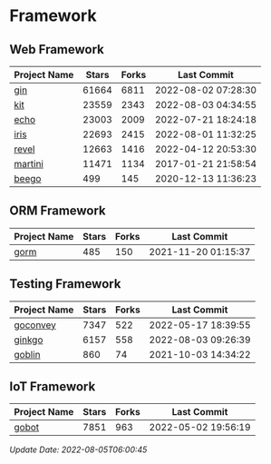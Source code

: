 # Framework

## Web Framework
| Project Name | Stars | Forks | Last Commit |
| ------------ | ----- | ----- | ----------- |
| [gin](https://github.com/gin-gonic/gin) | 61664 | 6811 | 2022-08-02 07:28:30 |
| [kit](https://github.com/go-kit/kit) | 23559 | 2343 | 2022-08-03 04:34:55 |
| [echo](https://github.com/labstack/echo) | 23003 | 2009 | 2022-07-21 18:24:18 |
| [iris](https://github.com/kataras/iris) | 22693 | 2415 | 2022-08-01 11:32:25 |
| [revel](https://github.com/revel/revel) | 12663 | 1416 | 2022-04-12 20:53:30 |
| [martini](https://github.com/go-martini/martini) | 11471 | 1134 | 2017-01-21 21:58:54 |
| [beego](https://github.com/astaxie/beego) | 499 | 145 | 2020-12-13 11:36:23 |

## ORM Framework
| Project Name | Stars | Forks | Last Commit |
| ------------ | ----- | ----- | ----------- |
| [gorm](https://github.com/jinzhu/gorm) | 485 | 150 | 2021-11-20 01:15:37 |

## Testing Framework
| Project Name | Stars | Forks | Last Commit |
| ------------ | ----- | ----- | ----------- |
| [goconvey](https://github.com/smartystreets/goconvey) | 7347 | 522 | 2022-05-17 18:39:55 |
| [ginkgo](https://github.com/onsi/ginkgo) | 6157 | 558 | 2022-08-03 09:26:39 |
| [goblin](https://github.com/franela/goblin) | 860 | 74 | 2021-10-03 14:34:22 |

## IoT Framework
| Project Name | Stars | Forks | Last Commit |
| ------------ | ----- | ----- | ----------- |
| [gobot](https://github.com/hybridgroup/gobot) | 7851 | 963 | 2022-05-02 19:56:19 |

*Update Date: 2022-08-05T06:00:45*